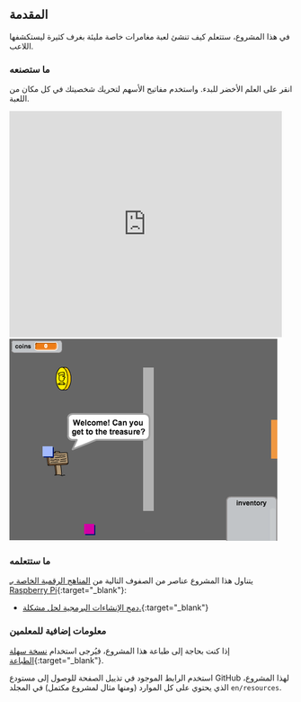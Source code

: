 ## المقدمة

في هذا المشروع، ستتعلم كيف تنشئ لعبة مغامرات خاصة مليئة بغرف كثيرة ليستكشفها اللاعب.

### ما ستصنعه

انقر على العلم الأخضر للبدء. واستخدم مفاتيح الأسهم لتحريك شخصيتك في كل مكان من اللعبة.

<div class="scratch-preview">
  <iframe allowtransparency="true" width="485" height="402" src="https://scratch.mit.edu/projects/embed/34248822/?autostart=false" frameborder="0"></iframe>
  <img src="images/world-final.png">
</div>

### ما ستتعلمه

يتناول هذا المشروع عناصر من الصفوف التالية من [المناهج الرقمية الخاصة بـ Raspberry Pi](http://rpf.io/curriculum){:target="_blank"}:

+ [دمج الإنشاءات البرمجية لحل مشكلة.](https://www.raspberrypi.org/curriculum/programming/builder){:target="_blank"}

### معلومات إضافية للمعلمين

إذا كنت بحاجة إلى طباعة هذا المشروع، فيُرجى استخدام [نسخة سهلة الطباعة](https://projects.raspberrypi.org/en/projects/create-your-own-world/print){:target="_blank"}.

استخدم الرابط الموجود في تذييل الصفحة للوصول إلى مستودع GitHub لهذا المشروع، الذي يحتوي على كل الموارد (ومنها مثال لمشروع مكتمل) في المجلد `en/resources`.
